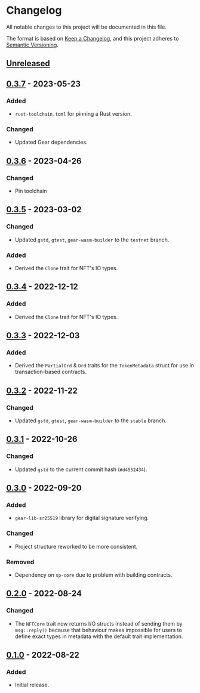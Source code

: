 # Changelog
All notable changes to this project will be documented in this file.

The format is based on [Keep a Changelog](https://keepachangelog.com/en/1.1.0),
and this project adheres to [Semantic Versioning](https://semver.org/spec/v2.0.0.html).

## [Unreleased]

## [0.3.7] - 2023-05-23
### Added
- `rust-toolchain.toml` for pinning a Rust version.
### Changed
- Updated Gear dependencies.

## [0.3.6] - 2023-04-26
### Changed
- Pin toolchain

## [0.3.5] - 2023-03-02
### Changed
- Updated `gstd`, `gtest`, `gear-wasm-builder` to the `testnet` branch.

### Added
- Derived the `Clone` trait for NFT's IO types.
## [0.3.4] - 2022-12-12
### Added
- Derived the `Clone` trait for NFT's IO types.

## [0.3.3] - 2022-12-03
### Added
- Derived the `PartialOrd` & `Ord` traits for the `TokenMetadata` struct for use in transaction-based contracts.

## [0.3.2] - 2022-11-22
### Changed
- Updated `gstd`, `gtest`, `gear-wasm-builder` to the `stable` branch.

## [0.3.1] - 2022-10-26
### Changed
- Updated `gstd` to the current commit hash (`#d4552434`).

## [0.3.0] - 2022-09-20
### Added
- `gear-lib-sr25519` library for digital signature verifying.
### Changed
- Project structure reworked to be more consistent.
### Removed
- Dependency on `sp-core` due to problem with building contracts.

## [0.2.0] - 2022-08-24
### Changed
- The `NFTCore` trait now returns I/O structs instead of sending them by `msg::reply()` because that behaviour makes impossible for users to define exact types in metadata with the default trait implementation.

## [0.1.0] - 2022-08-22
### Added
- Initial release.

[Unreleased]: https://github.com/gear-dapps/gear-lib/compare/0.3.7...HEAD
[0.3.7]: https://github.com/gear-dapps/gear-lib/compare/0.3.6...0.3.7
[0.3.6]: https://github.com/gear-dapps/gear-lib/compare/0.3.5...0.3.6
[0.3.5]: https://github.com/gear-dapps/gear-lib/compare/0.3.4...0.3.5
[0.3.4]: https://github.com/gear-dapps/gear-lib/compare/0.3.3...0.3.4
[0.3.3]: https://github.com/gear-dapps/gear-lib/compare/0.3.2...0.3.3
[0.3.2]: https://github.com/gear-dapps/gear-lib/compare/0.3.1...0.3.2
[0.3.1]: https://github.com/gear-dapps/gear-lib/compare/0.3.0...0.3.1
[0.3.0]: https://github.com/gear-dapps/gear-lib/compare/0.2.0...0.3.0
[0.2.0]: https://github.com/gear-dapps/gear-lib/compare/0.1.0...0.2.0
[0.1.0]: https://github.com/gear-dapps/gear-lib/compare/67d2566...0.1.0
